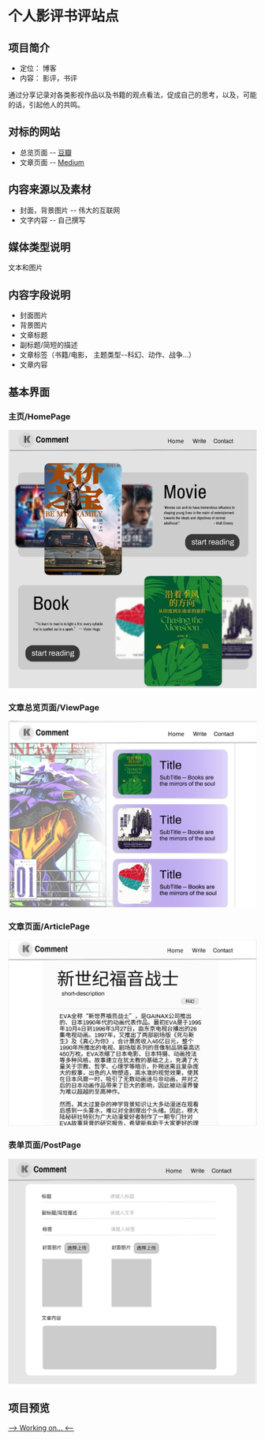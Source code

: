 # 个人影评书评站点


## 项目简介

- 定位： 博客
- 内容： 影评，书评

通过分享记录对各类影视作品以及书籍的观点看法，促成自己的思考，以及，可能的话，引起他人的共鸣。

## 对标的网站

- 总览页面 -- [豆瓣](https://m.douban.com/movie/)
- 文章页面 -- [Medium](https://medium.com/)

## 内容来源以及素材

- 封面，背景图片 -- 伟大的互联网
- 文字内容 -- 自己撰写

## 媒体类型说明

文本和图片

## 内容字段说明

- 封面图片
- 背景图片
- 文章标题
- 副标题/简短的描述
- 文章标签（书籍/电影， 主题类型--科幻、动作、战争...）
- 文章内容

## 基本界面

### 主页/HomePage
![](img/HomePage.png)
### 文章总览页面/ViewPage
![](img/ViewPage.png)
### 文章页面/ArticlePage
![](img/ArticlePage.png)
### 表单页面/PostPage
![](img/PostPage.png)

## 项目预览
[--> Working on... <--](https://kiameow.github.io/hdu_web_final_lab/final_lab)

